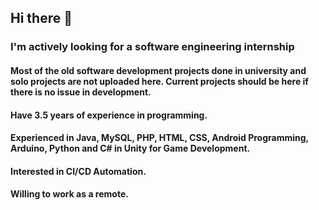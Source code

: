## Hi there 👋
### I'm actively looking for a software engineering internship

#### Most of the old software development projects done in university and solo projects are not uploaded here. Current projects should be here if there is no issue in development.
#### Have 3.5 years of experience in programming.
#### Experienced in Java, MySQL, PHP, HTML, CSS, Android Programming, Arduino, Python and C# in Unity for Game Development.
#### Interested in CI/CD Automation.
#### Willing to work as a remote.

<!--
**Gv3N/Gv3N** is a ✨ _special_ ✨ repository because its `README.md` (this file) appears on your GitHub profile.

Here are some ideas to get you started:

- 🔭 I’m currently working on ...
- 🌱 I’m currently learning ...
- 👯 I’m looking to collaborate on ...
- 🤔 I’m looking for help with ...
- 💬 Ask me about ...
- 📫 How to reach me: ...
- 😄 Pronouns: ...
- ⚡ Fun fact: ...
-->
